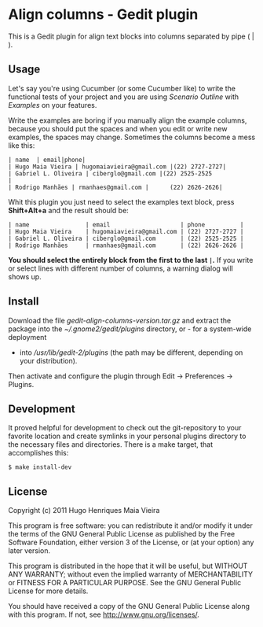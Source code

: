 # Align columns - Gedit plugin

This is a Gedit plugin for align text blocks into columns separated by
pipe ( | ).

## Usage

Let's say you're using Cucumber (or some Cucumber like) to write the functional
tests of your project and you are using *Scenario Outline* with *Examples* on
your features.

Write the examples are boring if you manually align the example columns, because
you should put the spaces and when you edit or write new examples, the spaces
may change. Sometimes the columns become a mess like this:

    | name  | email|phone|
    | Hugo Maia Vieira | hugomaiavieira@gmail.com |(22) 2727-2727|
    | Gabriel L. Oliveira | ciberglo@gmail.com |(22) 2525-2525            |
    | Rodrigo Manhães | rmanhaes@gmail.com |      (22) 2626-2626|

Whit this plugin you just need to select the examples text block, press
**Shift+Alt+a** and the result should be:

    | name                | email                    | phone          |
    | Hugo Maia Vieira    | hugomaiavieira@gmail.com | (22) 2727-2727 |
    | Gabriel L. Oliveira | ciberglo@gmail.com       | (22) 2525-2525 |
    | Rodrigo Manhães     | rmanhaes@gmail.com       | (22) 2626-2626 |

**You should select the entirely block from the first to the last `|`.** If you
write or select lines with different number of columns, a warning dialog will
shows up.

## Install

Download the file *gedit-align-columns-version.tar.gz* and extract the package
into the *~/.gnome2/gedit/plugins* directory, or - for a system-wide deployment
- into */usr/lib/gedit-2/plugins* (the path may be different, depending on your
distribution).

Then activate and configure the plugin through Edit -> Preferences -> Plugins.

## Development

It proved helpful for development to check out the git-repository to your
favorite location and create symlinks in your personal plugins directory to
the necessary files and directories. There is a make target, that accomplishes
this:

    $ make install-dev

## License

Copyright (c) 2011 Hugo Henriques Maia Vieira

This program is free software: you can redistribute it and/or modify
it under the terms of the GNU General Public License as published by
the Free Software Foundation, either version 3 of the License, or
(at your option) any later version.

This program is distributed in the hope that it will be useful,
but WITHOUT ANY WARRANTY; without even the implied warranty of
MERCHANTABILITY or FITNESS FOR A PARTICULAR PURPOSE.  See the
GNU General Public License for more details.

You should have received a copy of the GNU General Public License
along with this program.  If not, see <http://www.gnu.org/licenses/>.


